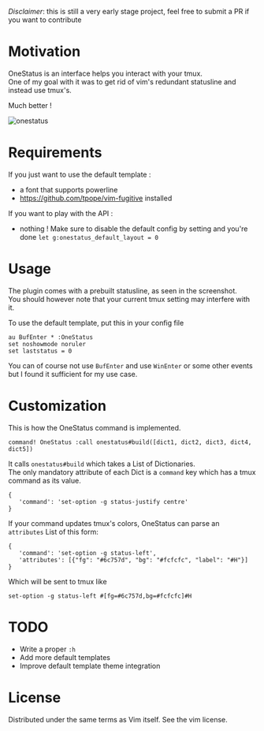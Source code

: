 *Disclaimer*: this is still a very early stage project, feel free to submit a PR if you want to contribute

# Motivation
OneStatus is an interface helps you interact with your tmux.<br>
One of my goal with it was to get rid of vim's redundant statusline and instead use tmux's.

Much better !

![onestatus](https://user-images.githubusercontent.com/26607946/90639803-7f947f00-e22f-11ea-863e-e347f9379dfe.png)

# Requirements
If you just want to use the default template :
 - a font that supports powerline
 - https://github.com/tpope/vim-fugitive installed

If you want to play with the API :
 - nothing ! Make sure to disable the default config by setting and you're done
 `let g:onestatus_default_layout = 0`

# Usage
The plugin comes with a prebuilt statusline, as seen in the screenshot.<br>
You should however note that your current tmux setting may interfere with it.

To use the default template, put this in your config file
```
au BufEnter * :OneStatus
set noshowmode noruler
set laststatus = 0
```
You can of course not use `BufEnter` and use `WinEnter` or some other events but I found it sufficient for my use case.

# Customization
This is how the OneStatus command is implemented.
```
command! OneStatus :call onestatus#build([dict1, dict2, dict3, dict4, dict5])
```

It calls `onestatus#build` which takes a List of Dictionaries.<br>
The only mandatory attribute of each Dict is a `command` key which has a tmux command as its value.
```
{
   'command': 'set-option -g status-justify centre'
}
```
If your command updates tmux's colors, OneStatus can parse an `attributes` List of this form:
```
{
   'command': 'set-option -g status-left',
   'attributes': [{"fg": "#6c757d", "bg": "#fcfcfc", "label": "#H"}]
}
```

Which will be sent to tmux like
```
set-option -g status-left #[fg=#6c757d,bg=#fcfcfc]#H
```

# TODO
- Write a proper `:h`
- Add more default templates
- Improve default template theme integration

# License
Distributed under the same terms as Vim itself. See the vim license.
